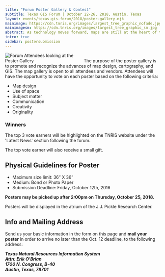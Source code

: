 ```yaml
---
title: "Forum Poster Gallery & Contest"
subtitle: Texas GIS Forum | October 22-26, 2018, Austin, Texas
layout: events/texas-gis-forum/2018/poster-gallery.njk
mainimage: https://cdn.tnris.org/images/largest_tree_graphic_nofade.jpg
mainimagesm: https://cdn.tnris.org/images/largest_tree_graphic_sm.jpg
abstract: As technology moves forward, maps are still at the heart of the GIS field. The poster gallery showcases ongoing cartographic innovation in the community.
intro: true
sidebar: postersubmission
---
```


<img style="max-width: 50%" class="float-right" src="https://cdn.tnris.org/images/forum_2017_12.jpg" alt="Forum Attendees looking at the Poster Gallery"> The purpose of the poster gallery is to promote and recognize the advances of map design, cartography, and GIS. The map gallery is open to all attendees and vendors. Attendees will have the opportunity to vote on each poster based on the following criteria:

- Map design
- Use of space
- Subject matter
- Communication
- Creativity
- Originality

<div class="card card-body well-md">
  <h3>Winners</h3>

<p>The top 3 vote earners will be highlighted on the TNRIS website under the 'Latest News' section following the forum. </p>
<p>The top vote earner will also receive a small gift.</p>
</div>

## Physical Guidelines for Poster

<ul class="lead">
<li>Maximum size limit: 36” X 36”</li>
<li>Medium: Bond or Photo Paper</li>
<li>Submission Deadline: Friday, October 12th, 2016</li>
</ul>

**Posters may be picked up after 2:00pm on Thursday, October 25, 2018.**

Posters will be displayed in the atrium of the J.J. Pickle Research Center.

## Info and Mailing Address

Send us your basic information in the form on this page and **mail your poster** in order to arrive no later than the Oct. 12 deadline, to the following address:

<address>
<strong>Texas Natural Resources Information System<br>
Attn: Erik O'Brian<br>
1700 N. Congress, B-40<br>
Austin, Texas, 78701</strong>
</address>
